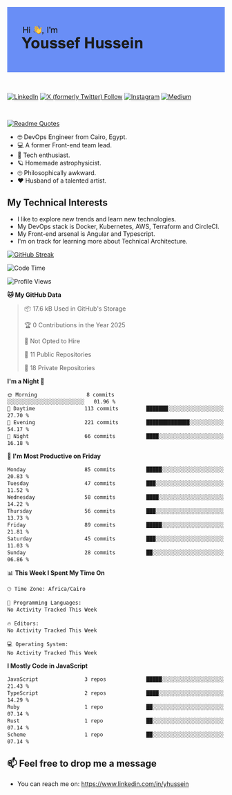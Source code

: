 [![Youssef's GitHub Banner](./assets/youssef-hussein.png)](https://github.com/yorki404)

</br>

[![LinkedIn](https://img.shields.io/badge/linkedin-%230077B5.svg?style=for-the-badge&logo=linkedin&logoColor=white)](https://www.linkedin.com/in/yhussein/)
[![X (formerly Twitter) Follow](https://img.shields.io/twitter/follow/devqik_?style=for-the-badge&logo=X&logoColor=White&labelColor=White)](https://twitter.com/devqik_)
[![Instagram](https://img.shields.io/badge/devqik-E4405F?style=for-the-badge&logo=Instagram&logoColor=white)](https://instagram.com/devqik)
[![Medium](https://img.shields.io/badge/Medium-12100E?style=for-the-badge&logo=medium&logoColor=white)](https://medium.com/@devqik)

</br>

[![Readme Quotes](https://quotes-github-readme.vercel.app/api?type=horizontal&theme=dark)](https://github.com/piyushsuthar/github-readme-quotes)

- :nerd_face: DevOps Engineer from Cairo, Egypt.
- :computer: A former Front-end team lead.
- :satellite: Tech enthusiast.
- :ringed_planet: Homemade astrophysicist.
- :roll_eyes: Philosophically awkward.
- :heart: Husband of a talented artist.

## My Technical Interests

- I like to explore new trends and learn new technologies.
- My DevOps stack is Docker, Kubernetes, AWS, Terraform and CircleCI.
- My Front-end arsenal is Angular and Typescript.
- I'm on track for learning more about Technical Architecture.

[![GitHub Streak](https://streak-stats.demolab.com/?user=devqik&theme=dark)](https://git.io/streak-stats)

<!--START_SECTION:waka-->
![Code Time](http://img.shields.io/badge/Code%20Time-883%20hrs%2027%20mins-blue)

![Profile Views](http://img.shields.io/badge/Profile%20Views-0-blue)

**🐱 My GitHub Data** 

> 📦 17.6 kB Used in GitHub's Storage 
 > 
> 🏆 0 Contributions in the Year 2025
 > 
> 🚫 Not Opted to Hire
 > 
> 📜 11 Public Repositories 
 > 
> 🔑 18 Private Repositories 
 > 
**I'm a Night 🦉** 

```text
🌞 Morning                8 commits           ░░░░░░░░░░░░░░░░░░░░░░░░░   01.96 % 
🌆 Daytime                113 commits         ███████░░░░░░░░░░░░░░░░░░   27.70 % 
🌃 Evening                221 commits         ██████████████░░░░░░░░░░░   54.17 % 
🌙 Night                  66 commits          ████░░░░░░░░░░░░░░░░░░░░░   16.18 % 
```
📅 **I'm Most Productive on Friday** 

```text
Monday                   85 commits          █████░░░░░░░░░░░░░░░░░░░░   20.83 % 
Tuesday                  47 commits          ███░░░░░░░░░░░░░░░░░░░░░░   11.52 % 
Wednesday                58 commits          ████░░░░░░░░░░░░░░░░░░░░░   14.22 % 
Thursday                 56 commits          ███░░░░░░░░░░░░░░░░░░░░░░   13.73 % 
Friday                   89 commits          █████░░░░░░░░░░░░░░░░░░░░   21.81 % 
Saturday                 45 commits          ███░░░░░░░░░░░░░░░░░░░░░░   11.03 % 
Sunday                   28 commits          ██░░░░░░░░░░░░░░░░░░░░░░░   06.86 % 
```


📊 **This Week I Spent My Time On** 

```text
🕑︎ Time Zone: Africa/Cairo

💬 Programming Languages: 
No Activity Tracked This Week

🔥 Editors: 
No Activity Tracked This Week

💻 Operating System: 
No Activity Tracked This Week
```

**I Mostly Code in JavaScript** 

```text
JavaScript               3 repos             █████░░░░░░░░░░░░░░░░░░░░   21.43 % 
TypeScript               2 repos             ████░░░░░░░░░░░░░░░░░░░░░   14.29 % 
Ruby                     1 repo              ██░░░░░░░░░░░░░░░░░░░░░░░   07.14 % 
Rust                     1 repo              ██░░░░░░░░░░░░░░░░░░░░░░░   07.14 % 
Scheme                   1 repo              ██░░░░░░░░░░░░░░░░░░░░░░░   07.14 % 
```




<!--END_SECTION:waka-->

## 📫 Feel free to drop me a message
- You can reach me on: https://www.linkedin.com/in/yhussein

